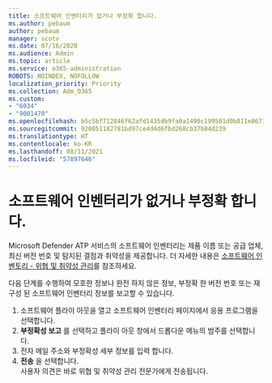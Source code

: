 ```yaml
---
title: 소프트웨어 인벤터리가 없거나 부정확 합니다.
ms.author: pebaum
author: pebaum
manager: scotv
ms.date: 07/16/2020
ms.audience: Admin
ms.topic: article
ms.service: o365-administration
ROBOTS: NOINDEX, NOFOLLOW
localization_priority: Priority
ms.collection: Adm_O365
ms.custom:
- "6034"
- "9001470"
ms.openlocfilehash: b5c5bf712846f62afd1435db9fa0a1490c199501d0b011e867103516770fcbfd
ms.sourcegitcommit: 920051182781bd97ce4d4d6fbd268cb37b84d239
ms.translationtype: HT
ms.contentlocale: ko-KR
ms.lasthandoff: 08/11/2021
ms.locfileid: "57897646"
---
```

# <a name="software-inventory-is-missing-or-inaccurate"></a>소프트웨어 인벤터리가 없거나 부정확 합니다.

Microsoft Defender ATP 서비스의 소프트웨어 인벤터리는 제품 이름 또는 공급 업체, 최신 버전 번호 및 탐지된 결점과 취약성을 제공합니다. 더 자세한 내용은 [소프트웨어 인벤토리 - 위협 및 취약성 관리](https://docs.microsoft.com/windows/security/threat-protection/microsoft-defender-atp/tvm-software-inventory)를 참조하세요.

다음 단계를 수행하여 모호한 정보나 완전 하지 않은 정보, 부정확 한 버전 번호 또는 재구성 된 소프트웨어 인벤터리 정보를 보고할 수 있습니다.  

1. 소프트웨어 플라이 아웃을 열고 소프트웨어 인벤터리 페이지에서 응용 프로그램을 선택합니다.
2. **부정확성 보고** 를 선택하고 플라이 아웃 창에서 드롭다운 메뉴의 범주를 선택합니다.
3. 전자 메일 주소와 부정확성 세부 정보를 입력 합니다.
4. **전송** 을 선택합니다.</br>
    사용자 의견은 바로 위협 및 취약성 관리 전문가에게 전송됩니다.